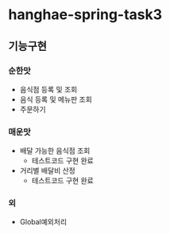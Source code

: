 # hanghae-spring-task3

## 기능구현

### 순한맛
* 음식점 등록 및 조회
* 음식 등록 및 메뉴판 조회
* 주문하기

### 매운맛
* 배달 가능한 음식점 조회
  * 테스트코드 구현 완료  
* 거리별 배달비 산정
  * 테스트코드 구현 완료
  
### 외
* Global예외처리
